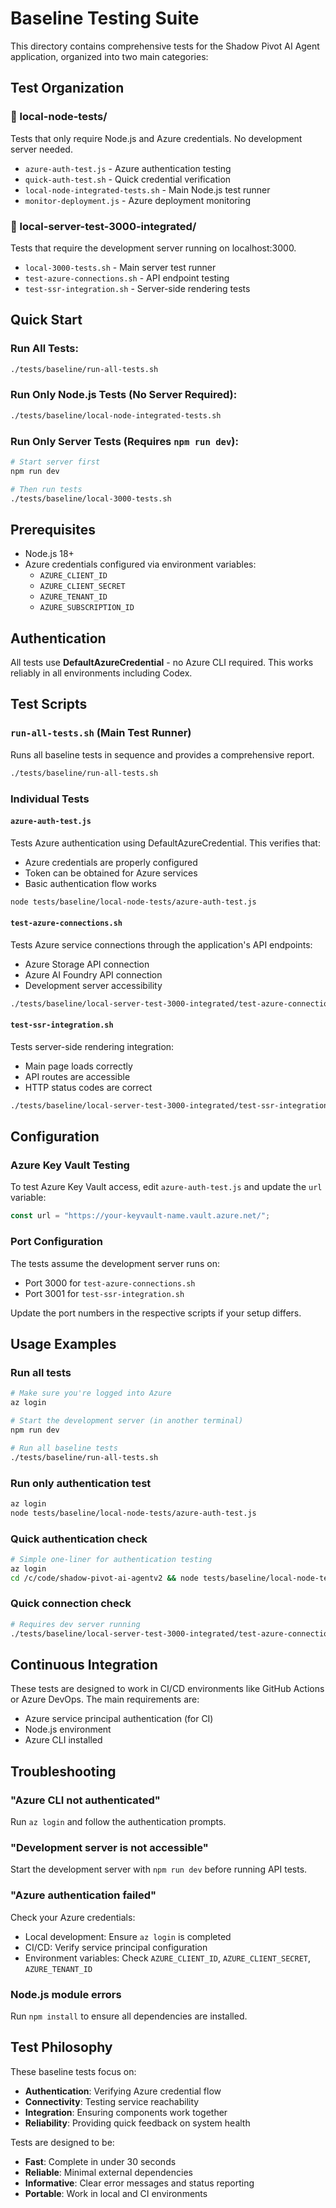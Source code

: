 # Baseline Testing Suite

This directory contains comprehensive tests for the Shadow Pivot AI Agent application, organized into two main categories:

## Test Organization

### 📁 local-node-tests/
Tests that only require Node.js and Azure credentials. No development server needed.
- `azure-auth-test.js` - Azure authentication testing
- `quick-auth-test.sh` - Quick credential verification
- `local-node-integrated-tests.sh` - Main Node.js test runner
- `monitor-deployment.js` - Azure deployment monitoring

### 📁 local-server-test-3000-integrated/
Tests that require the development server running on localhost:3000.
- `local-3000-tests.sh` - Main server test runner
- `test-azure-connections.sh` - API endpoint testing
- `test-ssr-integration.sh` - Server-side rendering tests

## Quick Start

### Run All Tests:
```bash
./tests/baseline/run-all-tests.sh
```

### Run Only Node.js Tests (No Server Required):
```bash
./tests/baseline/local-node-integrated-tests.sh
```

### Run Only Server Tests (Requires `npm run dev`):
```bash
# Start server first
npm run dev

# Then run tests
./tests/baseline/local-3000-tests.sh
```

## Prerequisites

- Node.js 18+
- Azure credentials configured via environment variables:
  - `AZURE_CLIENT_ID`
  - `AZURE_CLIENT_SECRET`
  - `AZURE_TENANT_ID`
  - `AZURE_SUBSCRIPTION_ID`

## Authentication

All tests use **DefaultAzureCredential** - no Azure CLI required. This works reliably in all environments including Codex.

## Test Scripts

### `run-all-tests.sh` (Main Test Runner)
Runs all baseline tests in sequence and provides a comprehensive report.

```bash
./tests/baseline/run-all-tests.sh
```

### Individual Tests

#### `azure-auth-test.js`
Tests Azure authentication using DefaultAzureCredential. This verifies that:
- Azure credentials are properly configured
- Token can be obtained for Azure services
- Basic authentication flow works

```bash
node tests/baseline/local-node-tests/azure-auth-test.js
```

#### `test-azure-connections.sh`
Tests Azure service connections through the application's API endpoints:
- Azure Storage API connection
- Azure AI Foundry API connection
- Development server accessibility

```bash
./tests/baseline/local-server-test-3000-integrated/test-azure-connections.sh
```

#### `test-ssr-integration.sh`
Tests server-side rendering integration:
- Main page loads correctly
- API routes are accessible
- HTTP status codes are correct

```bash
./tests/baseline/local-server-test-3000-integrated/test-ssr-integration.sh
```

## Configuration

### Azure Key Vault Testing
To test Azure Key Vault access, edit `azure-auth-test.js` and update the `url` variable:

```javascript
const url = "https://your-keyvault-name.vault.azure.net/";
```

### Port Configuration
The tests assume the development server runs on:
- Port 3000 for `test-azure-connections.sh`
- Port 3001 for `test-ssr-integration.sh`

Update the port numbers in the respective scripts if your setup differs.

## Usage Examples

### Run all tests
```bash
# Make sure you're logged into Azure
az login

# Start the development server (in another terminal)
npm run dev

# Run all baseline tests
./tests/baseline/run-all-tests.sh
```

### Run only authentication test
```bash
az login
node tests/baseline/local-node-tests/azure-auth-test.js
```

### Quick authentication check
```bash
# Simple one-liner for authentication testing
az login
cd /c/code/shadow-pivot-ai-agentv2 && node tests/baseline/local-node-tests/azure-auth-test.js
```

### Quick connection check
```bash
# Requires dev server running
./tests/baseline/local-server-test-3000-integrated/test-azure-connections.sh
```

## Continuous Integration

These tests are designed to work in CI/CD environments like GitHub Actions or Azure DevOps. The main requirements are:
- Azure service principal authentication (for CI)
- Node.js environment
- Azure CLI installed

## Troubleshooting

### "Azure CLI not authenticated"
Run `az login` and follow the authentication prompts.

### "Development server is not accessible"
Start the development server with `npm run dev` before running API tests.

### "Azure authentication failed"
Check your Azure credentials:
- Local development: Ensure `az login` is completed
- CI/CD: Verify service principal configuration
- Environment variables: Check `AZURE_CLIENT_ID`, `AZURE_CLIENT_SECRET`, `AZURE_TENANT_ID`

### Node.js module errors
Run `npm install` to ensure all dependencies are installed.

## Test Philosophy

These baseline tests focus on:
- **Authentication**: Verifying Azure credential flow
- **Connectivity**: Testing service reachability
- **Integration**: Ensuring components work together
- **Reliability**: Providing quick feedback on system health

Tests are designed to be:
- **Fast**: Complete in under 30 seconds
- **Reliable**: Minimal external dependencies
- **Informative**: Clear error messages and status reporting
- **Portable**: Work in local and CI environments
